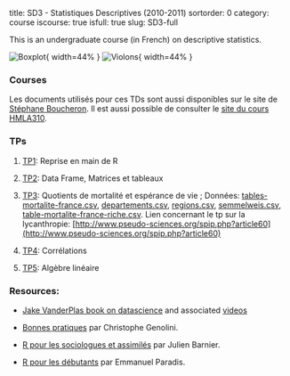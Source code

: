 title: SD3 - Statistiques Descriptives (2010-2011)
sortorder: 0
category: course
iscourse: true
isfull: true
slug: SD3-full

This is an undergraduate course (in French) on descriptive statistics.


![Boxplot](images/boxplots.svg "Boxplot"){ width=44% }
![Violons](images/violons.svg "Violons"){ width=44% }


### Courses
Les documents utilisés pour ces TDs sont aussi disponibles sur le site de [Stéphane Boucheron](http://stephane-v-boucheron.fr/). Il est aussi possible de consulter le [site du cours HMLA310](HLMA310.html).





### TPs
1. [TP1](enseignement/SD3/td1.pdf): Reprise en main de R

1. [TP2](enseignement/SD3/td2.pdf): Data Frame, Matrices et tableaux

1. [TP3](enseignement/SD3/td3.pdf): Quotients de mortalité et espérance de vie ; Données:
 [tables-mortalite-france.csv](enseignement/SD3/tables-mortalite-france.csv),  [departements.csv](enseignement/SD1/departements.csv),
  [regions.csv](enseignement/SD1/regions.csv), [semmelweis.csv](enseignement/SD3/semmelweis.csv),  [table-mortalite-france-riche.csv](enseignement/SD3/semmelweis.csv).
  Lien concernant le tp sur la lycanthropie: [http://www.pseudo-sciences.org/spip.php?article60](http://www.pseudo-sciences.org/spip.php?article60)

1. [TP4](enseignement/SD3/td4.pdf): Corrélations
1. [TP5](enseignement/SD3/td5.pdf): Algèbre linéaire

### Resources:

- [Jake VanderPlas book on datascience](https://jakevdp.github.io/PythonDataScienceHandbook/)
and associated
[videos](http://jakevdp.github.io/blog/2017/03/03/reproducible-data-analysis-in-jupyter/)

- [Bonnes pratiques](enseignement/SD3/Genolini-RBonnesPratiques.pdf) par Christophe Genolini.

- [R pour les sociologues et assimilés](enseignement/SD3/Barnier-intro_R.pdf) par Julien Barnier.

- [R pour les débutants](enseignement/SD3/Paradis-rdebuts_fr.pdf) par Emmanuel Paradis.
